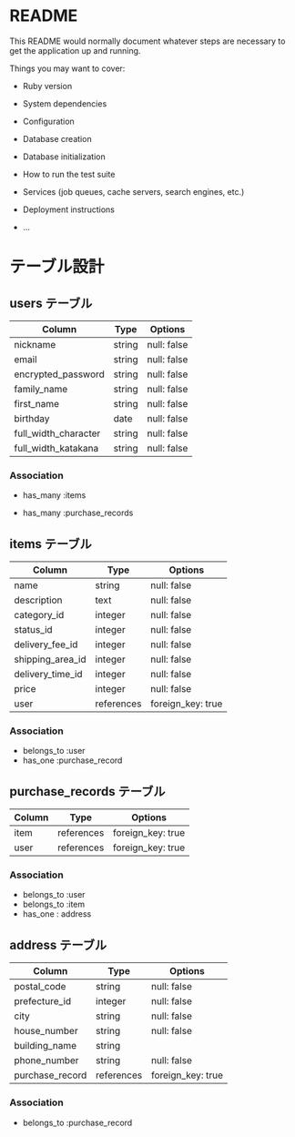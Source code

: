 # README

This README would normally document whatever steps are necessary to get the
application up and running.

Things you may want to cover:

* Ruby version

* System dependencies

* Configuration

* Database creation

* Database initialization

* How to run the test suite

* Services (job queues, cache servers, search engines, etc.)

* Deployment instructions

* ...

# テーブル設計

## users テーブル

| Column               | Type   | Options     |
| -------------------- | ------ | ----------- |
| nickname             | string | null: false |
| email                | string | null: false |
| encrypted_password   | string | null: false |
| family_name          | string | null: false |
| first_name           | string | null: false |
| birthday             | date   | null: false |
| full_width_character | string | null: false |
| full_width_katakana  | string | null: false |

### Association

* has_many :items
- has_many :purchase_records


## items テーブル

| Column                | Type       | Options           |
| --------------------- | ---------- | ----------------- |
| name                  | string     | null: false       |
| description           | text       | null: false       |
| category_id           | integer    | null: false       |
| status_id             | integer    | null: false       |
| delivery_fee_id       | integer    | null: false       |
| shipping_area_id      | integer    | null: false       |
| delivery_time_id      | integer    | null: false       |
| price                 | integer    | null: false       |
| user                  | references | foreign_key: true |


### Association

- belongs_to :user
- has_one :purchase_record

## purchase_records テーブル

| Column              | Type       | Options           |
| ------------------- | ---------- | ----------------- |
| item                | references | foreign_key: true |
| user                | references | foreign_key: true |

### Association

- belongs_to :user
- belongs_to :item
- has_one : address

## address テーブル

| Column          | Type       | Options           |
| --------------- | ---------- | ----------------- |
| postal_code     | string     | null: false       |
| prefecture_id   | integer    | null: false       |
| city            | string     | null: false       |
| house_number    | string     | null: false       |
| building_name   | string     |                   |
| phone_number    | string     | null: false       |
| purchase_record | references | foreign_key: true |

### Association

- belongs_to :purchase_record